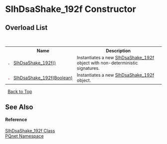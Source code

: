# SlhDsaShake_192f Constructor 
 


## Overload List
&nbsp;<table><tr><th></th><th>Name</th><th>Description</th></tr><tr><td>![Public method](media/pubmethod.gif "Public method")</td><td><a href="6ff86a2b-271f-2e9f-e31a-fd7592c683de.md">SlhDsaShake_192f()</a></td><td>
Instantiates a new <a href="1edd2039-1423-2cab-3997-9c69928516d3.md">SlhDsaShake_192f</a> object with non-deterministic signatures.</td></tr><tr><td>![Public method](media/pubmethod.gif "Public method")</td><td><a href="b30ac21a-e41c-6777-3e29-c8bfbe48446a.md">SlhDsaShake_192f(Boolean)</a></td><td>
Instantiates a new <a href="1edd2039-1423-2cab-3997-9c69928516d3.md">SlhDsaShake_192f</a> object.</td></tr></table>&nbsp;
<a href="#slhdsashake_192f-constructor">Back to Top</a>

## See Also


#### Reference
<a href="1edd2039-1423-2cab-3997-9c69928516d3.md">SlhDsaShake_192f Class</a><br /><a href="fc4f881f-e121-9cf0-ed49-65bf6b5a005d.md">PQnet Namespace</a><br />